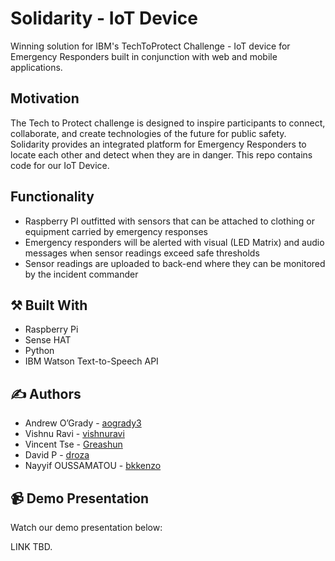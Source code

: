 #  Solidarity - IoT Device

Winning solution for IBM's TechToProtect Challenge - IoT device for Emergency Responders built in conjunction with web and mobile applications.

## Motivation

The Tech to Protect challenge is designed to inspire participants to connect, collaborate, and create technologies of the future for public safety. Solidarity provides an integrated platform for Emergency Responders to locate each other and detect when they are in danger. This repo contains code for our IoT Device.

## Functionality

* Raspberry PI outfitted with sensors that can be attached to clothing or equipment carried by emergency responses
* Emergency responders will be alerted with visual (LED Matrix) and audio messages when sensor readings exceed safe thresholds
* Sensor readings are uploaded to back-end where they can be monitored by the incident commander

## :hammer_and_pick: Built With

* Raspberry Pi
* Sense HAT
* Python
* IBM Watson Text-to-Speech API

## :writing_hand: Authors

* Andrew O’Grady - [aogrady3](https://github.com/aogrady3)
* Vishnu Ravi - [vishnuravi](https://github.com/vishnuravi)
* Vincent Tse - [Greashun](https://github.com/Greashun)
* David P - [droza](https://github.com/droza)
* Nayyif OUSSAMATOU - [bkkenzo](https://github.com/bkkenzo)

## :video_camera: Demo Presentation

Watch our demo presentation below:

LINK TBD.
